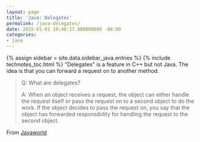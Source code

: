```yaml
---
layout: page
title: 'Java: Delegates'
permalink: /java-delegates/
date: 2015-01-01 19:40:17.000000000 -08:00
categories:
- java
---
```

{% assign sidebar = site.data.sidebar_java.entries %}
{% include technotes_toc.html %}
"Delegates" is a feature in C++ but not Java. The idea is that you can forward a request on to another method.

> Q: What are delegates?
>
> A: When an object receives a request, the object can either handle the request itself or pass the request on to a second object to do the work. If the object decides to pass the request on, you say that the object has forwarded responsibility for handling the request to the second object.

From [Javaworld](http://www.javaworld.com/article/2077357/learn-java/delegates.html)
